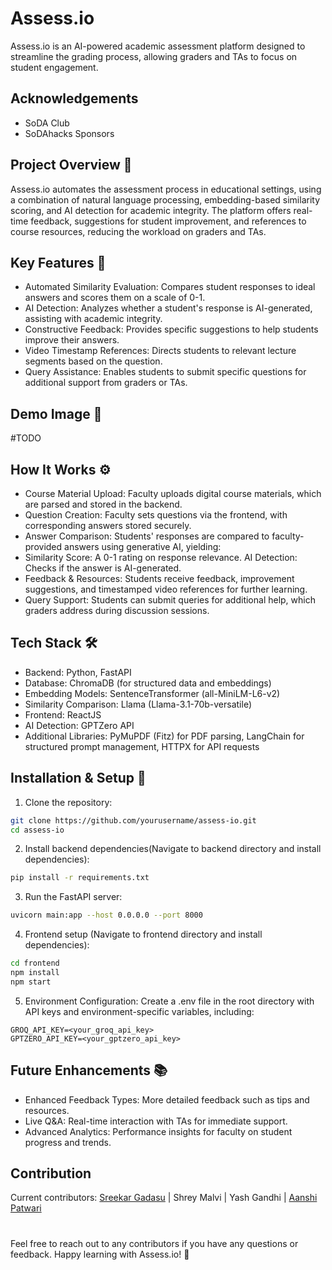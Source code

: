 # Assess.io

Assess.io is an AI-powered academic assessment platform designed to streamline the grading process, allowing graders and TAs to focus on student engagement. 

## Acknowledgements
- SoDA Club
- SoDAhacks Sponsors

## Project Overview 📖
Assess.io automates the assessment process in educational settings, using a combination of natural language processing, embedding-based similarity scoring, and AI detection for academic integrity. The platform offers real-time feedback, suggestions for student improvement, and references to course resources, reducing the workload on graders and TAs.

## Key Features 🌟
- Automated Similarity Evaluation: Compares student responses to ideal answers and scores them on a scale of 0-1.
- AI Detection: Analyzes whether a student's response is AI-generated, assisting with academic integrity.
- Constructive Feedback: Provides specific suggestions to help students improve their answers.
- Video Timestamp References: Directs students to relevant lecture segments based on the question.
- Query Assistance: Enables students to submit specific questions for additional support from graders or TAs.

## Demo Image 🚀

#TODO
<!-- Replace `frontend-image.png` with the actual file name or path -->

## How It Works ⚙️ 
- Course Material Upload: Faculty uploads digital course materials, which are parsed and stored in the backend.
- Question Creation: Faculty sets questions via the frontend, with corresponding answers stored securely.
- Answer Comparison: Students' responses are compared to faculty-provided answers using generative AI, yielding:
- Similarity Score: A 0-1 rating on response relevance.
AI Detection: Checks if the answer is AI-generated.
- Feedback & Resources: Students receive feedback, improvement suggestions, and timestamped video references for further learning.
- Query Support: Students can submit queries for additional help, which graders address during discussion sessions.

## Tech Stack 🛠️
- Backend: Python, FastAPI
- Database: ChromaDB (for structured data and embeddings)
- Embedding Models: SentenceTransformer (all-MiniLM-L6-v2)
- Similarity Comparison: Llama (Llama-3.1-70b-versatile)
- Frontend: ReactJS
- AI Detection: GPTZero API
- Additional Libraries:
PyMuPDF (Fitz) for PDF parsing, LangChain for structured prompt management, HTTPX for API requests

## Installation & Setup 🧩
1) Clone the repository:
```bash
git clone https://github.com/yourusername/assess-io.git
cd assess-io
```

2) Install backend dependencies(Navigate to backend directory and install dependencies):
```bash
pip install -r requirements.txt
```

3) Run the FastAPI server:
```bash
uvicorn main:app --host 0.0.0.0 --port 8000
```

4) Frontend setup (Navigate to frontend directory and install dependencies):
```bash
cd frontend
npm install
npm start
```

5) Environment Configuration:
Create a .env file in the root directory with API keys and environment-specific variables, including:
```plaintext
GROQ_API_KEY=<your_groq_api_key>
GPTZERO_API_KEY=<your_gptzero_api_key>
```

## Future Enhancements 📚
- Enhanced Feedback Types: More detailed feedback such as tips and resources.
- Live Q&A: Real-time interaction with TAs for immediate support.
- Advanced Analytics: Performance insights for faculty on student progress and trends.

## Contribution

Current contributors: [Sreekar Gadasu](https://github.com/sr33kar) | Shrey Malvi | Yash Gandhi | [Aanshi Patwari](https://github.com/aanshi18)

# 

Feel free to reach out to any contributors if you have any questions or feedback. Happy learning with Assess.io! 🎉



